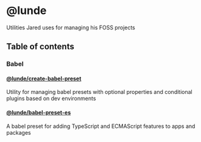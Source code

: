 # @lunde
Utilities Jared uses for managing his FOSS projects

## Table of contents
### Babel
#### [@lunde/create-babel-preset](./packages/create-babel-preset)
Utility for managing babel presets with optional properties and conditional plugins based on dev environments

#### [@lunde/babel-preset-es](./packages/babel-preset-es)
A babel preset for adding TypeScript and ECMAScript features to apps and packages
